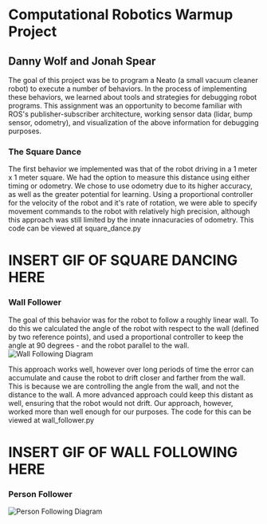 # Computational Robotics Warmup Project
## Danny Wolf and Jonah Spear

The goal of this project was be to program a Neato (a small vacuum cleaner robot) to execute a number of behaviors. In the process of implementing these behaviors, we learned about tools and strategies for debugging robot programs. This assignment was an opportunity to become familiar with ROS's publisher-subscriber architecture, working sensor data (lidar, bump sensor, odometry), and visualization of the above information for debugging purposes.

### The Square Dance

The first behavior we implemented was that of the robot driving in a 1 meter x 1 meter square. We had the option to measure this distance using either timing or odometry. We chose to use odometry due to its higher accuracy, as well as the greater potential for learning. Using a proportional controller for the velocity of the robot and it's rate of rotation, we were able to specify movement commands to the robot with relatively high precision, although this approach was still limited by the innate innacuracies of odometry. This code can be viewed at square_dance.py

# INSERT GIF OF SQUARE DANCING HERE

### Wall Follower

The goal of this behavior was for the robot to follow a roughly linear wall. To do this we calculated the angle of the robot with respect to the wall (defined by two reference points), and used a proportional controller to keep the angle at 90 degrees - and the robot parallel to the wall. 
![Wall Following Diagram](https://sites.google.com/site/comprobofall14/_/rsrc/1467135968800/home/projects/project-0/SimpleWallFollowingDiagram.png)

This approach works well, however over long periods of time the error can accumulate and cause the robot to drift closer and farther from the wall. This is because we are controlling the angle from the wall, and not the distance to the wall. A more advanced approach could keep this distant as well, ensuring that the robot would not drift. Our approach, however, worked more than well enough for our purposes. The code for this can be viewed at wall_follower.py

# INSERT GIF OF WALL FOLLOWING HERE

### Person Follower

![Person Following Diagram](https://sites.google.com/site/comprobofall14/_/rsrc/1467135970182/home/projects/project-0/Person%20Following.png?)
